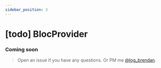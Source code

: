 ```yaml
---
sidebar_position: 3
---
```


# [todo] BlocProvider 

### Coming soon
> Open an issue if you have any questions.
> Or PM me [@log_brendan](https://twitter.com/log_brendan).